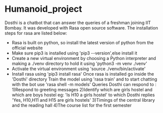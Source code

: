# Humanoid_project
Dosthi is a chatbot that can answer the queries of a freshman joining IIT Bombay.
It was developed with Rasa open source software.
The installation steps for rasa are listed below:
* Rasa is built on python, so install the latest version of python from the official website
* Make sure pip3 is installed using 'pip3 --version',else install it
* Create a new virtual environment by choosing a Python interpreter and making a ./venv directory to hold it using 'python3 -m venv ./venv'
* Activate the virtual environment using 'source ./venv/bin/activate'
* Install rasa using 'pip3 install rasa'
  Once rasa is installed go inside the 'Dosthi' directory
  Train the model using 'rasa train' and to start chatting with the bot use 'rasa shell -m models'
  Queries Dosthi can respond to :
  1)Respond to greeting messages
  2)Identify which are girls hostel and which are boys hostel
  eg: 'Is H10 a girls hostel' to which Dosthi replies 'Yes, H10,H11 and H15 are girls hostels'
  3)Timings of the central library and the reading hall
  4)The course list for the first semester
